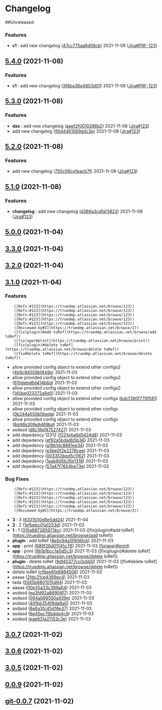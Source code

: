 # Changelog

##Unreleased



### Features

  -  **c1**  :  add new changelog ([47cc775aa6d58cb](https://bitbucket.org/truedmp/spf-profile-extended/commits/47cc775aa6d58cbfba93eaa840a7a1de0579caac)) 2021-11-08
        ([Jira#PRF-123](https://truedmp.atlassian.net/browse/PRF-123))












## [5.4.0](https://bitbucket.org/truedmp/spf-profile-extended/src/5.4.0) (2021-11-08)



### Features

  -  **c1**  :  add new changelog ([3f8ba36e4803d01](https://bitbucket.org/truedmp/spf-profile-extended/commits/3f8ba36e4803d01e34f801b6b6768b7da34daf35)) 2021-11-08
        ([Jira#PRF-123](https://truedmp.atlassian.net/browse/PRF-123))












## [5.3.0](https://bitbucket.org/truedmp/spf-profile-extended/src/5.3.0) (2021-11-08)



### Features

  -  **das**  :  add new changelog ([aeef2f0010286b2](https://bitbucket.org/truedmp/spf-profile-extended/commits/aeef2f0010286b25f231dbd5eee579cad624ab24)) 2021-11-08
        ([Jira#123](https://truedmp.atlassian.net/browse/123))
  -  add new changelog ([90d4461569ddc3e](https://bitbucket.org/truedmp/spf-profile-extended/commits/90d4461569ddc3e38f760de92f224d8eb4a54fc8)) 2021-11-08
        ([Jira#123](https://truedmp.atlassian.net/browse/123))












## [5.2.0](https://bitbucket.org/truedmp/spf-profile-extended/src/5.2.0) (2021-11-08)



### Features

  -  add new changelog ([750c06ce1eacb7f](https://bitbucket.org/truedmp/spf-profile-extended/commits/750c06ce1eacb7f8a7efebb1b3f931836a84b132)) 2021-11-08
        ([Jira#123](https://truedmp.atlassian.net/browse/123))












## [5.1.0](https://bitbucket.org/truedmp/spf-profile-extended/src/5.1.0) (2021-11-08)



### Features

  -  **changelog**  :  add new changelog ([d386a3cdfaf3823](https://bitbucket.org/truedmp/spf-profile-extended/commits/d386a3cdfaf3823c3edb65ea143a46125b8a3273)) 2021-11-08
        ([Jira#123](https://truedmp.atlassian.net/browse/123))












## [5.0.0](https://bitbucket.org/truedmp/spf-profile-extended/src/5.0.0) (2021-11-04)















## [3.3.0](https://bitbucket.org/truedmp/spf-profile-extended/src/3.3.0) (2021-11-04)















## [3.2.0](https://bitbucket.org/truedmp/spf-profile-extended/src/3.2.0) (2021-11-04)















## [3.1.0](https://bitbucket.org/truedmp/spf-profile-extended/src/3.1.0) (2021-11-04)



### Features

        ([Refs:#123](https://truedmp.atlassian.net/browse/123))
        ([Refs:#123](https://truedmp.atlassian.net/browse/123))
        ([Refs:#123](https://truedmp.atlassian.net/browse/123))
        ([Refs:#123](https://truedmp.atlassian.net/browse/123))
        ([Refs:#123](https://truedmp.atlassian.net/browse/123))
        ([Reviewed-by#Z](https://truedmp.atlassian.net/browse/Z))
        ([fix(plugin)#add toRef](https://truedmp.atlassian.net/browse/add toRef))
        ([fix(app)#print](https://truedmp.atlassian.net/browse/print))
        ([fix(plugin)#delete toRef](https://truedmp.atlassian.net/browse/delete toRef))
        ([fix#delete toRef](https://truedmp.atlassian.net/browse/delete toRef))
  -  allow provided config object to extend other configs2 ([4b9c84559bf448e](https://bitbucket.org/truedmp/spf-profile-extended/commits/4b9c84559bf448ee846bee9eb45917cf2d1b9dfc)) 2021-11-03
  -  allow provided config object to extend other configs2 ([610debd6d414b6d](https://bitbucket.org/truedmp/spf-profile-extended/commits/610debd6d414b6def7dc6e8fe7a2e96624ece1d8)) 2021-11-03
  -  allow provided config object to extend other configs2 ([140be023372a6e0](https://bitbucket.org/truedmp/spf-profile-extended/commits/140be023372a6e0552079ca40d612ef616e11113)) 2021-11-03
  -  allow provided config object to extend other configs ([bdcf390f779f581](https://bitbucket.org/truedmp/spf-profile-extended/commits/bdcf390f779f581b39dd03b70821abfdd20480ef)) 2021-11-03
  -  allow provided config object to extend other configs ([0b244a550b0beda](https://bitbucket.org/truedmp/spf-profile-extended/commits/0b244a550b0beda5702320e82926ff5200737b96)) 2021-11-03
  -  allow provided config object to extend other configs ([8d46b309a9d69bd](https://bitbucket.org/truedmp/spf-profile-extended/commits/8d46b309a9d69bd641d193666ecc0ae8c5610404)) 2021-11-03
  -  asdasd ([d6c18ef47527427](https://bitbucket.org/truedmp/spf-profile-extended/commits/d6c18ef47527427d6d9ccf974c8a4c6075231c09)) 2021-11-03
  -  add depedency 12312 ([f221e4a6d5424d8](https://bitbucket.org/truedmp/spf-profile-extended/commits/f221e4a6d5424d83b0ddd00b2dbd101b75339829)) 2021-11-03
  -  add depedency ([ef92a5bdadb5b36](https://bitbucket.org/truedmp/spf-profile-extended/commits/ef92a5bdadb5b36f6609292fe8a28e7d0425f110)) 2021-11-03
  -  add depedency ([a19b1dc8881ee34](https://bitbucket.org/truedmp/spf-profile-extended/commits/a19b1dc8881ee34c15268ab9ee3a688650d8b091)) 2021-11-03
  -  add depedency ([e3be0f2e2278cee](https://bitbucket.org/truedmp/spf-profile-extended/commits/e3be0f2e2278cee4fffa0f7d74c50dc389877a40)) 2021-11-03
  -  add depedency ([003353bed5c1162](https://bitbucket.org/truedmp/spf-profile-extended/commits/003353bed5c116237e7cf1b61d6a53a7cb7c394a)) 2021-11-03
  -  add depedency ([1eab8d5b26e1319](https://bitbucket.org/truedmp/spf-profile-extended/commits/1eab8d5b26e1319f0f49b0e4c91fb85bcb7add33)) 2021-11-03
  -  add depedency ([57a47f7654be73e](https://bitbucket.org/truedmp/spf-profile-extended/commits/57a47f7654be73e9894c01bb15d26d093d5a71e9)) 2021-11-03


### Bug Fixes

        ([Refs:#123](https://truedmp.atlassian.net/browse/123))
        ([Refs:#123](https://truedmp.atlassian.net/browse/123))
        ([Refs:#123](https://truedmp.atlassian.net/browse/123))
        ([Refs:#123](https://truedmp.atlassian.net/browse/123))
        ([Refs:#123](https://truedmp.atlassian.net/browse/123))
        ([Reviewed-by#Z](https://truedmp.atlassian.net/browse/Z))
  -  **3**  :  3 ([6331500d8e5dd24](https://bitbucket.org/truedmp/spf-profile-extended/commits/6331500d8e5dd2489d451b91f9437b82e346187b)) 2021-11-04
  -  **2**  :  2 ([1efbebc01a1253d](https://bitbucket.org/truedmp/spf-profile-extended/commits/1efbebc01a1253dd137540027c7103e032e73579)) 2021-11-03
  -  **1**  :  1 ([310a887285973bc](https://bitbucket.org/truedmp/spf-profile-extended/commits/310a887285973bc6749b8a383799cf249e2db605)) 2021-11-03
        ([fix(plugin)#add toRef](https://truedmp.atlassian.net/browse/add toRef))
  -  **plugin**  :  add toRef ([8e0c94a5f906fcb](https://bitbucket.org/truedmp/spf-profile-extended/commits/8e0c94a5f906fcb2a1ac015570efd1430b127d10)) 2021-11-03
  -  **app**  :  print ([689f26d01145c78](https://bitbucket.org/truedmp/spf-profile-extended/commits/689f26d01145c78d3ef2db4a1bdfba1546332cde)) 2021-11-03
        ([fix(app)#print](https://truedmp.atlassian.net/browse/print))
  -  **app**  :  print ([9b1b1bcc1a0d5c3](https://bitbucket.org/truedmp/spf-profile-extended/commits/9b1b1bcc1a0d5c3a8b55facb701648b8ddcf01de)) 2021-11-03
        ([fix(plugin)#delete toRef](https://truedmp.atlassian.net/browse/delete toRef))
  -  **plugin**  :  delete toRef ([9df45377cc0cbb0](https://bitbucket.org/truedmp/spf-profile-extended/commits/9df45377cc0cbb0a74f8943ecbdb36a16192db92)) 2021-11-03
        ([fix#delete toRef](https://truedmp.atlassian.net/browse/delete toRef))
  -  delete toRef ([cf6ee61e6884506](https://bitbucket.org/truedmp/spf-profile-extended/commits/cf6ee61e688450668be2de219a8121d009cffd02)) 2021-11-03
  -  aaaaa ([2fdc21ce4399ec4](https://bitbucket.org/truedmp/spf-profile-extended/commits/2fdc21ce4399ec44f5cc34bfccb2177419fa4184)) 2021-11-03
  -  tada ([5565b8801015d94](https://bitbucket.org/truedmp/spf-profile-extended/commits/5565b8801015d9499917b28a7a10acccd9fe9fe8)) 2021-11-03
  -  aaaaa ([00e35a33c399a64](https://bitbucket.org/truedmp/spf-profile-extended/commits/00e35a33c399a642c0934f374ba9b8be260202d4)) 2021-11-03
  -  asdasd ([ea3fd92a86906f7](https://bitbucket.org/truedmp/spf-profile-extended/commits/ea3fd92a86906f772e2374fa3294efa2535445ed)) 2021-11-03
  -  asdasd ([094a699550a939e](https://bitbucket.org/truedmp/spf-profile-extended/commits/094a699550a939e1175437a8830b9da77f5b5e40)) 2021-11-03
  -  asdasd ([40fbb354f8da8a0](https://bitbucket.org/truedmp/spf-profile-extended/commits/40fbb354f8da8a0aea4bba5a2e92e7b3f6822500)) 2021-11-03
  -  asdasd ([8e6a3fc45d16e37](https://bitbucket.org/truedmp/spf-profile-extended/commits/8e6a3fc45d16e373b8c96b5dbca1d51340f6f043)) 2021-11-03
  -  asdasd ([6e45ec76bdde4c9](https://bitbucket.org/truedmp/spf-profile-extended/commits/6e45ec76bdde4c964c7879d41e82f947449dd952)) 2021-11-03
  -  asdasd ([eae631a21153c3e](https://bitbucket.org/truedmp/spf-profile-extended/commits/eae631a21153c3ea730b984927d0f20ac4f1a42d)) 2021-11-03










## [3.0.7](https://bitbucket.org/truedmp/spf-profile-extended/src/3.0.7) (2021-11-02)















## [3.0.6](https://bitbucket.org/truedmp/spf-profile-extended/src/3.0.6) (2021-11-02)















## [3.0.5](https://bitbucket.org/truedmp/spf-profile-extended/src/3.0.5) (2021-11-02)















## [0.0.9](https://bitbucket.org/truedmp/spf-profile-extended/src/0.0.9) (2021-11-02)















## [git-0.0.7](https://bitbucket.org/truedmp/spf-profile-extended/src/git-0.0.7) (2021-11-02)














